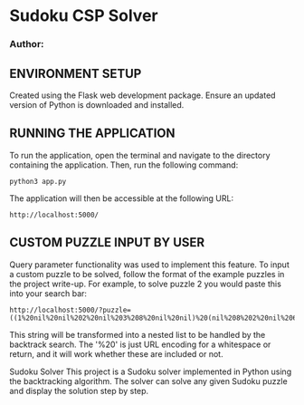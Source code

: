# Sudoku CSP Solver
### Author: <Tommy Haskell>

## ENVIRONMENT SETUP
Created using the Flask web development package. Ensure an updated version of Python is downloaded and installed. 

## RUNNING THE APPLICATION
To run the application, open the terminal and navigate to the directory containing the application. Then, run the following command:

```
python3 app.py
```
The application will then be accessible at the following URL:
```
http://localhost:5000/
```

## CUSTOM PUZZLE INPUT BY USER
Query parameter functionality was used to implement this feature. To input a custom puzzle to be solved, follow the format of the example puzzles in the project write-up. For example, to solve puzzle 2 you would paste this into your search bar:
```
http://localhost:5000/?puzzle=((1%20nil%20nil%202%20nil%203%208%20nil%20nil)%20(nil%208%202%20nil%206%20nil%201%20nil%20nil)%20(7%20nil%20nil%20nil%20nil%201%206%204%20nil)%20(3%20nil%20nil%20nil%209%205%20nil%202%20nil)%20(nil%207%20nil%20nil%20nil%20nil%20nil%201%20nil)%20(nil%209%20nil%203%201%20nil%20nil%20nil%206)%20(nil%205%203%206%20nil%20nil%20nil%20nil%201)%20(nil%20nil%207%20nil%202%20nil%203%209%20nil)%20(nil%20nil%204%201%20nil%209%20nil%20nil%205))
```
This string will be transformed into a nested list to be handled by the backtrack search. The '%20' is just URL encoding for a whitespace or return, and it will work whether these are included or not.

Sudoku Solver
This project is a Sudoku solver implemented in Python using the backtracking algorithm. The solver can solve any given Sudoku puzzle and display the solution step by step.
